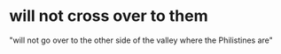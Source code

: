 # will not cross over to them

"will not go over to the other side of the valley where the Philistines are"

